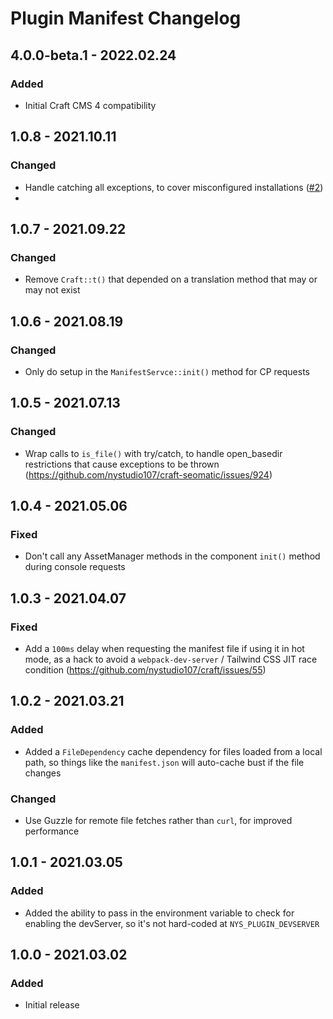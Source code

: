 # Plugin Manifest Changelog

## 4.0.0-beta.1 - 2022.02.24

### Added

* Initial Craft CMS 4 compatibility

## 1.0.8 - 2021.10.11
### Changed
* Handle catching all exceptions, to cover misconfigured installations ([#2](https://github.com/nystudio107/craft-plugin-manifest/issues/2))
* 
## 1.0.7 - 2021.09.22
### Changed
* Remove `Craft::t()` that depended on a translation method that may or may not exist

## 1.0.6 - 2021.08.19
### Changed
* Only do setup in the `ManifestServce::init()` method for CP requests

## 1.0.5 - 2021.07.13
### Changed
* Wrap calls to `is_file()` with try/catch, to handle open_basedir restrictions that cause exceptions to be thrown (https://github.com/nystudio107/craft-seomatic/issues/924)

## 1.0.4 - 2021.05.06
### Fixed
* Don't call any AssetManager methods in the component `init()` method during console requests

## 1.0.3 - 2021.04.07
### Fixed
* Add a `100ms` delay when requesting the manifest file if using it in hot mode, as a hack to avoid a `webpack-dev-server` / Tailwind CSS JIT race condition (https://github.com/nystudio107/craft/issues/55)

## 1.0.2 - 2021.03.21
### Added
* Added a `FileDependency` cache dependency for files loaded from a local path, so things like the `manifest.json` will auto-cache bust if the file changes

### Changed
* Use Guzzle for remote file fetches rather than `curl`, for improved performance

## 1.0.1 - 2021.03.05
### Added
* Added the ability to pass in the environment variable to check for enabling the devServer, so it's not hard-coded at `NYS_PLUGIN_DEVSERVER`

## 1.0.0 - 2021.03.02
### Added
- Initial release
